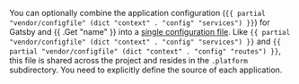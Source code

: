 <!-- shortcode start {{ .Name }} -->
You can optionally combine the application configuration (`{{ partial "vendor/configfile" (dict "context" . "config" "services") }}`) for Gatsby
and {{ .Get "name" }} into a [single configuration file](/create-apps/multi-app/project-structure.md#unified-app-configuration).
Like `{{ partial "vendor/configfile" (dict "context" . "config" "services") }}` and `{{ partial "vendor/configfile" (dict "context" . "config" "routes") }}`, this file is shared across the project and resides in the `.platform` subdirectory.
You need to explicitly define the source of each application.
<!-- shortcode end {{ .Name }} -->
